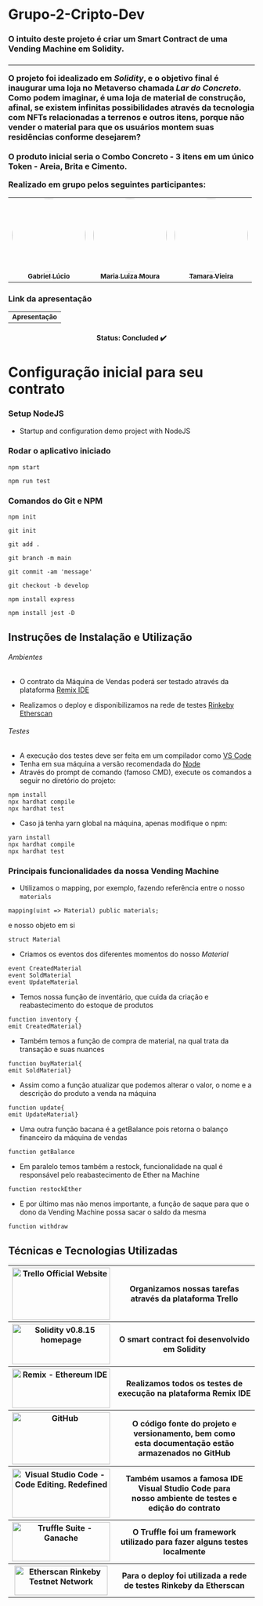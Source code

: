 # Grupo-2-Cripto-Dev
<h3>O intuito deste projeto é criar um Smart Contract de uma Vending Machine em Solidity.<h3>

------------------------

O projeto foi idealizado em _**Solidity**_,
e o objetivo final é inaugurar uma loja no Metaverso chamada _**Lar do Concreto**_.
Como podem imaginar, é uma loja de material de construção, afinal, se existem infinitas
possibilidades através da tecnologia com NFTs relacionadas a terrenos e outros itens,
porque não vender o material para que os usuários montem suas residências conforme
desejarem? <br>
<br>
O produto inicial seria o Combo Concreto - 3 itens em um único Token - 
Areia, Brita e Cimento.

Realizado em grupo pelos seguintes participantes:

<table align="center">
  <tr>
    <td align="center"><a href="https://github.com/Bieoool355"><img style="border-radius: 50%;" src="https://media-exp1.licdn.com/dms/image/C4E03AQGmdPDFJrIYVQ/profile-displayphoto-shrink_400_400/0/1609886603783?e=1668643200&v=beta&t=PhzDHqlgQ2lWyCrc8KXSG_LybFGbb1yW4yq-rFk82xc" width="150px;"alt=""/><br /><sub><b>Gabriel Lúcio</b></sub></a><br /></td>
    <td align="center"><a href="https://github.com/MariaLuizaDMoura"><img style="border-radius: 50%;" src="https://avatars.githubusercontent.com/u/90870156?v=4" width="150px;" alt=""/><br /><sub><b>Maria Luiza Moura</b></sub></a><br /></td> 
    <td align="center"><a href="https://github.com/tamaraafvieira"><img style="border-radius: 50%;" src="https://media-exp1.licdn.com/dms/image/C4D03AQEd5GOwwbhb6A/profile-displayphoto-shrink_400_400/0/1588457010007?e=1668643200&v=beta&t=IVRkv5FqOr_fLxyeSaEQISZY-_llKjcUVjbcJoxYu8E" width="150px;" alt=""/><br /><sub><b>Tamara Vieira</b></sub></a><br /></td>
    
  </tr>
</table>

### Link da apresentação
<table align="center">
  <tr>
    <td><a href="https://www.canva.com/design/DAFGzjjB-6g/UsURT1yKFx5kU5ibbYnjJw/edit?utm_content=DAFGzjjB-6g&utm_campaign=designshare&utm_medium=link2&utm_source=sharebutton"><img style="border-radius: 50%;"/><br /><sub><b>Apresentação</b></sub></a><br /></td>
  </tr>
</table>

<h4 align="center">Status: Concluded ✔️</h4>

# Configuração inicial para seu contrato

### Setup NodeJS

- Startup and configuration demo project with NodeJS

### Rodar o aplicativo iniciado

```shell
npm start

npm run test
```

### Comandos do Git e NPM

```shell
npm init

git init

git add .

git branch -m main

git commit -am 'message'

git checkout -b develop

npm install express

npm install jest -D
```

## Instruções de Instalação e Utilização

###### Ambientes

- O contrato da Máquina de Vendas poderá ser testado através da plataforma [Remix IDE](https://remix.ethereum.org/#optimize=false&runs=200&evmVersion=null)
	
- Realizamos o deploy e disponibilizamos na rede de testes [Rinkeby Etherscan](https://rinkeby.etherscan.io/address/0x66ec5ba46c10930ad22fd03401796e485e55396c)

###### Testes
- A execução dos testes deve ser feita em um compilador como [VS Code](https://code.visualstudio.com)
- Tenha em sua máquina a versão recomendada do [Node](https://nodejs.org/en/)
- Através do prompt de comando (famoso CMD), execute os comandos a seguir no diretório do projeto:
```shell
npm install
npx hardhat compile
npx hardhat test
```
- Caso já tenha yarn global na máquina, apenas modifique o npm:
```shell
yarn install
npx hardhat compile
npx hardhat test
```
	
### Principais funcionalidades da nossa Vending Machine
	
* Utilizamos o mapping, por exemplo, fazendo referência entre o nosso `materials` 

~~~solidity
mapping(uint => Material) public materials;	
~~~

e nosso objeto em si
	
~~~solidity
struct Material
~~~
	
* Criamos os eventos dos diferentes momentos do nosso *Material*
	
~~~solidity
event CreatedMaterial
event SoldMaterial
event UpdateMaterial
~~~
	
* Temos nossa função de inventário, que cuida da criação e reabastecimento do estoque de produtos

~~~solidity
function inventory {
emit CreatedMaterial}
~~~

* Também temos a função de compra de material, na qual trata da transação e suas nuances
	
~~~solidity
function buyMaterial{
emit SoldMaterial}
~~~
	
* Assim como a função atualizar que podemos alterar o valor, o nome e a descrição do produto a venda na máquina

~~~solidity
function update{
emit UpdateMaterial}
~~~
	
* Uma outra função bacana é a getBalance pois retorna o balanço financeiro da máquina de vendas
	
~~~solidity
function getBalance	
~~~
	
* Em paralelo temos também a restock, funcionalidade na qual é responsável pelo reabastecimento de Ether na Machine
	
~~~solidity
function restockEther	
~~~
	
* E por último mas não menos importante, a função de saque para que o dono da Vending Machine possa sacar o saldo da mesma
	
~~~solidity
function withdraw	
~~~
	
## Técnicas e Tecnologias Utilizadas

<table>	
 <tr>
    <th>
      <a href="https://trello.com">
        <img alt="Trello Official Website" src="https://blog.saninternet.com/wp-content/uploads/2017/11/como-ser-mais-produtivo-trello-SECNET-868x488-1.jpg"
             width="200" height="106"/>
      </a>
    </th>
    <th>Organizamos nossas tarefas através da plataforma Trello</th>
  </tr>	
  <tr>
    <th>
      <a href="https://docs.soliditylang.org/en/v0.8.15/">
        <img alt="Solidity v0.8.15 homepage" src="https://avantrio.xyz/blog/wp-content/uploads/2020/02/solidity-nedir.png"
             width="200" height="82"/>
      </a>
    </th>
    <th>O smart contract foi desenvolvido em Solidity </th>
  </tr>
  <tr>
    <th>
      <a href="https://remix.ethereum.org/#optimize=false&runs=200&evmVersion=null">
        <img alt="Remix - Ethereum IDE" src="https://i.imgur.com/Nq1ImZp.jpg"
             width="200" height="80"/>
      </a>
    </th>
    <th>Realizamos todos os testes de execução na plataforma Remix IDE</th>
  </tr>
<tr>
    <th>
      <a href="https://github.com">
        <img alt="GitHub" src="https://sempreupdate.com.br/wp-content/uploads/2021/08/genexus.jpg"
             width="200" height="106"/>
      </a>
    </th>
    <th>O código fonte do projeto e versionamento, bem como <br>
	esta documentação estão armazenados no GitHub</th>
  </tr>
<tr>
    <th>
      <a href="https://code.visualstudio.com">
        <img alt="Visual Studio Code - Code Editing. Redefined" src="https://www.freecodecamp.org/news/content/images/size/w2000/2021/08/vscode.png"
             width="200" height="100"/>
      </a>
    </th>
    <th>Também usamos a famosa IDE Visual Studio Code para<br>
	nosso ambiente de testes e edição do contrato</th>
  </tr>
<tr>
    <th>
      <a href="https://trufflesuite.com/ganache/">
        <img alt="Truffle Suite - Ganache" src="https://trufflesuite.com/img/truffle-logo-light.svg"
             width="200" height="80"/>
      </a>
    </th>
    <th>O Truffle foi um framework utilizado para fazer alguns testes localmente</th>
  </tr>
  <tr>
    <th>
      <a href="https://rinkeby.etherscan.io">
        <img alt="Etherscan Rinkeby Testnet Network" src="https://etherscan.io/images/brandassets/etherscan-logo.png"
             width="190" height="60"/>
      </a>
    </th>
    <th>Para o deploy foi utilizada a rede de testes Rinkeby da Etherscan</th>
  </tr>
</table>

